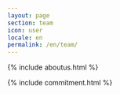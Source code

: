 ```yaml
---
layout: page
section: team
icon: user
locale: en
permalink: /en/team/
---
```


{% include aboutus.html %}

{% include commitment.html %}
